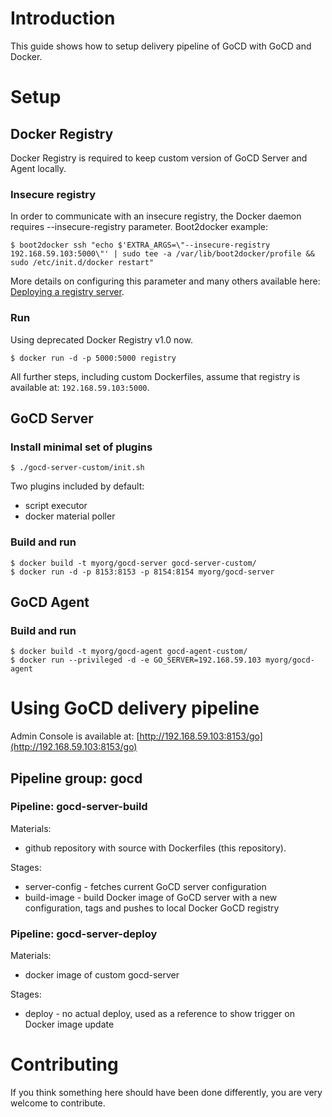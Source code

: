 # Introduction
This guide shows how to setup delivery pipeline of GoCD with GoCD and Docker.

# Setup
## Docker Registry
Docker Registry is required to keep custom version of GoCD Server and Agent locally.
### Insecure registry
In order to communicate with an insecure registry, the Docker daemon requires --insecure-registry parameter. Boot2docker example:

    $ boot2docker ssh "echo $'EXTRA_ARGS=\"--insecure-registry 192.168.59.103:5000\"' | sudo tee -a /var/lib/boot2docker/profile && sudo /etc/init.d/docker restart"
More details on configuring this parameter and many others available here: [Deploying a registry server](https://docs.docker.com/registry/deploying/).

### Run
Using deprecated Docker Registry v1.0 now.

    $ docker run -d -p 5000:5000 registry

All further steps, including custom Dockerfiles, assume that registry is available at: `192.168.59.103:5000`.

## GoCD Server
### Install minimal set of plugins

    $ ./gocd-server-custom/init.sh

Two plugins included by default:

* script executor
* docker material poller

### Build and run
    $ docker build -t myorg/gocd-server gocd-server-custom/
    $ docker run -d -p 8153:8153 -p 8154:8154 myorg/gocd-server

## GoCD Agent
### Build and run
    $ docker build -t myorg/gocd-agent gocd-agent-custom/
    $ docker run --privileged -d -e GO_SERVER=192.168.59.103 myorg/gocd-agent

# Using GoCD delivery pipeline
Admin Console is available at: [http://192.168.59.103:8153/go](http://192.168.59.103:8153/go)

## Pipeline group: gocd
### Pipeline: gocd-server-build
Materials:

* github repository with source with Dockerfiles (this repository).

Stages:

* server-config - fetches current GoCD server configuration
* build-image - build Docker image of GoCD server with a new configuration, tags and pushes to local Docker GoCD registry

### Pipeline: gocd-server-deploy
Materials:

* docker image of custom gocd-server

Stages:

* deploy - no actual deploy, used as a reference to show trigger on Docker image update

# Contributing
If you think something here should have been done differently, you are very welcome to contribute.
